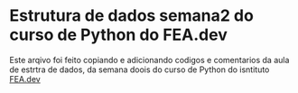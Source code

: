 # Estrutura de dados semana2 do curso de Python do FEA.dev
 Este arqivo foi feito copiando e adicionando codigos e comentarios da aula de estrtra de dados, da semana doois do curso de Python do isntituto [FEA.dev](https://app.sapium.com.br/course/10359-fea-dev-usp-python-do-basico-ao-intermediario/about)
